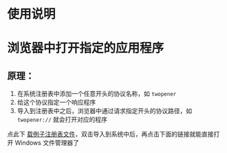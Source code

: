 # 使用说明

# 浏览器中打开指定的应用程序

## 原理：

1. 在系统注册表中添加一个任意开头的协议名称，如 `twopener`
2. 给这个协议指定一个响应程序
3. 导入到注册表中之后，浏览器中通过请求指定开头的协议路径，如 `twopener://` 就会打开对应的程序

点此下 [载例子注册表文件](https://raw.githubusercontent.com/KyleBing/windows-app-opener/master/twoponer.reg)，双击导入到系统中后，再点击下面的链接就能直接打开 Windows 文件管理器了
